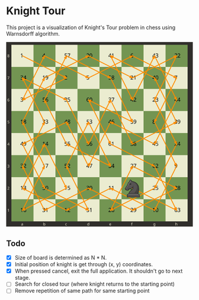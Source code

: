 # Knight Tour
This project is a visualization of Knight's Tour problem in chess using Warnsdorff algorithm.

![Knight's Tour Solution](media/knight-tour.png)

## Todo
- [X] Size of board is determined as N * N.
- [X] Initial position of knight is get through (x, y) coordinates.
- [X] When pressed cancel, exit the full application. It shouldn't go to next stage.
- [ ] Search for closed tour (where knight returns to the starting point)
- [ ] Remove repetition of same path for same starting point